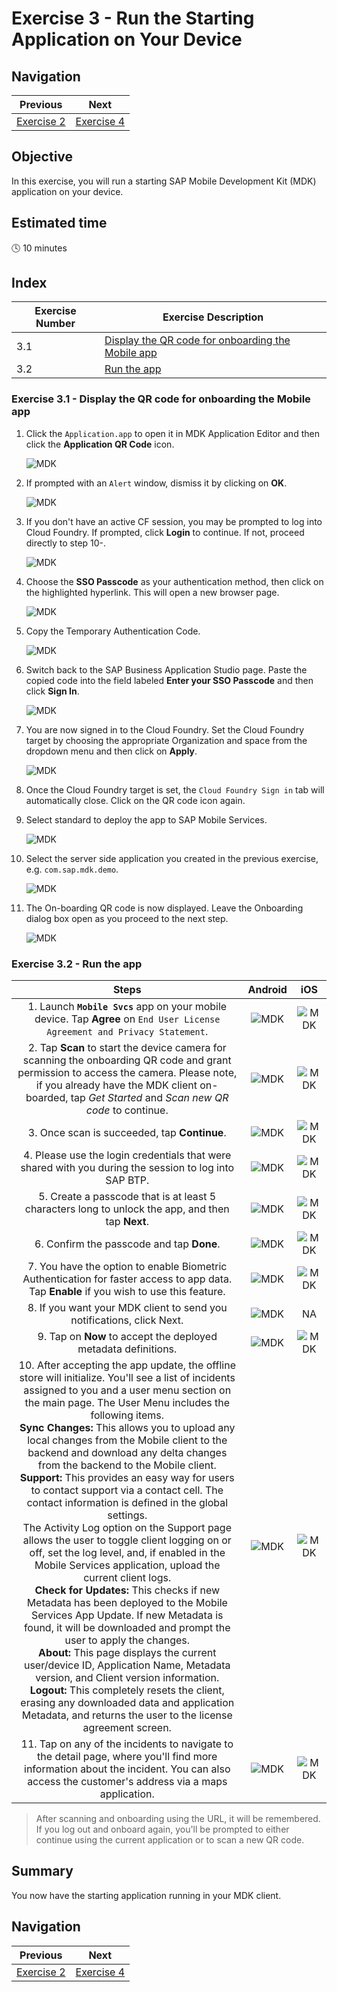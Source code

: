 
# Exercise 3 - Run the Starting Application on Your Device

## Navigation
| Previous| Next |
|---|---|
| [Exercise 2](../ex2/README.md) | [Exercise 4](../ex4/README.md) | 

## Objective
In this exercise, you will run a starting SAP Mobile Development Kit (MDK) application on your device.

## Estimated time
:clock4: 10 minutes

## Index
| Exercise Number | Exercise Description                                                   |
|-----------------|-----------------------------------------------------------------------|
| 3.1             | [Display the QR code for onboarding the Mobile app](#exercise-31---display-the-qr-code-for-onboarding-the-mobile-app) |
| 3.2             | [Run the app](#exercise-32---run-the-app) |


### Exercise 3.1 - Display the QR code for onboarding the Mobile app

1. Click the `Application.app` to open it in MDK Application Editor and then click the **Application QR Code** icon.

    ![MDK](./images/img-1-1.png)

2. If prompted with an `Alert` window, dismiss it by clicking on **OK**. 

    ![MDK](./images/img-1-2.png)

3. If you don't have an active CF session, you may be prompted to log into Cloud Foundry. If prompted, click **Login** to continue. If not, proceed directly to step 10-.

    ![MDK](./images/img-1-3.png)

4. Choose the **SSO Passcode** as your authentication method, then click on the highlighted hyperlink. This will open a new browser page.

    ![MDK](./images/img-1-4.png)

5. Copy the Temporary Authentication Code.

    ![MDK](./images/img-1-5.png)

6. Switch back to the SAP Business Application Studio page. Paste the copied code into the field labeled **Enter your SSO Passcode** and then click **Sign In**.

    ![MDK](./images/img-1-6.png)

7. You are now signed in to the Cloud Foundry. Set the Cloud Foundry target by choosing the appropriate Organization and space from the dropdown menu and then click on **Apply**.

    ![MDK](./images/img-1-7.png)

8. Once the Cloud Foundry target is set, the `Cloud Foundry Sign in` tab will automatically close. Click on the QR code icon again.

9. Select standard to deploy the app to SAP Mobile Services.

    ![MDK](./images/img-1-9.png)

10. Select the server side application you created in the previous exercise, e.g. `com.sap.mdk.demo`.

    ![MDK](./images/img-1-10.png)

11. The On-boarding QR code is now displayed. Leave the Onboarding dialog box open as you proceed to the next step.

    ![MDK](images/img-1-11.png)

### Exercise 3.2 - Run the app
| Steps      | Android | iOS     |
| :---:        |    :----:   |  :---: |
| 1. Launch **`Mobile Svcs`** app on your mobile device. Tap **Agree** on `End User License Agreement and Privacy Statement`.      | ![MDK](images/2-1.png)       | ![MDK](images/2-2.png)   |
| 2. Tap **Scan** to start the device camera for scanning the onboarding QR code and grant permission to access the camera. Please note, if you already have the MDK client on-boarded, tap *Get Started* and *Scan new QR code* to continue.  | ![MDK](images/2-3.png)       | ![MDK](images/2-4.png)   |
| 3. Once scan is succeeded, tap **Continue**.   | ![MDK](images/2-5.png)       | ![MDK](images/2-6.png)   |
| 4. Please use the login credentials that were shared with you during the session to log into SAP BTP.  | ![MDK](images/2-7.png)     | ![MDK](images/2-8.png)  |
| 5. Create a passcode that is at least 5 characters long to unlock the app, and then tap **Next**.   | ![MDK](images/2-9.png)       | ![MDK](images/2-10.png)   |
| 6. Confirm the passcode and tap **Done**.   | ![MDK](images/2-11.png)       | ![MDK](images/2-12.png)   |
| 7. You have the option to enable Biometric Authentication for faster access to app data. Tap **Enable** if you wish to use this feature.  | ![MDK](images/2-13.png)       | ![MDK](images/2-14.png)   |
| 8. If you want your MDK client to send you notifications, click Next.  | ![MDK](images/2-15.png)       | NA |
| 9. Tap on **Now** to accept the deployed metadata definitions.   | ![MDK](images/2-16.png)       | ![MDK](images/2-17.png)   |
| 10. After accepting the app update, the offline store will initialize. You'll see a list of incidents assigned to you and a user menu section on the main page. The User Menu includes the following items. <br/> **Sync Changes:** This allows you to upload any local changes from the Mobile client to the backend and download any delta changes from the backend to the Mobile client. <br/> **Support:** This provides an easy way for users to contact support via a contact cell. The contact information is defined in the global settings. <br/>The Activity Log option on the Support page allows the user to toggle client logging on or off, set the log level, and, if enabled in the Mobile Services application, upload the current client logs.<br/> **Check for Updates:** This checks if new Metadata has been deployed to the Mobile Services App Update. If new Metadata is found, it will be downloaded and prompt the user to apply the changes.<br/> **About:** This page displays the current user/device ID, Application Name, Metadata version, and Client version information.<br/> **Logout:**	This completely resets the client, erasing any downloaded data and application Metadata, and returns the user to the license agreement screen.     | ![MDK](images/2-18.png)       | ![MDK](images/2-19.png)   |
| 11. Tap on any of the incidents to navigate to the detail page, where you'll find more information about the incident. You can also access the customer's address via a maps application. | ![MDK](images/2-20.gif)       | ![MDK](images/2-21.gif)   |


>After scanning and onboarding using the URL, it will be remembered. If you log out and onboard again, you'll be prompted to either continue using the current application or to scan a new QR code.

## Summary
You now have the starting application running in your MDK client.

## Navigation
| Previous| Next |
|---|---|
| [Exercise 2](../ex2/README.md) | [Exercise 4](../ex4/README.md) | 
